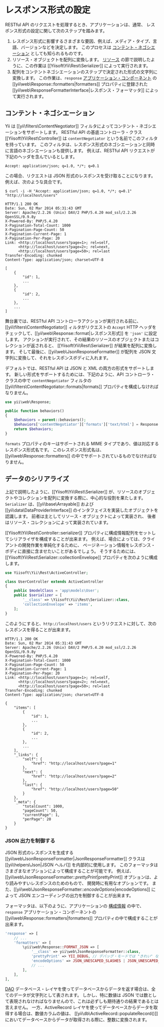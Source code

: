 レスポンス形式の設定
====================

RESTful API のリクエストを処理するとき、アプリケーションは、通常、
レスポンス形式の設定に関して次のステップを踏みます。

1. レスポンス形式に影響するさまざまな要因、例えば、メディア・タイプ、言語、バージョンなどを決定します。
   このプロセスは [コンテント・ネゴシエーション](http://en.wikipedia.org/wiki/Content_negotiation) としても知られるものです。
2. リソース・オブジェクトを配列に変換します。
   [リソース](rest-resources.md) の節で説明したように、この作業は [[Yiisoft\Yii\Rest\Serializer]] によって実行されます。
3. 配列をコンテントネゴシエーションのステップで決定された形式の文字列に変換します。
   この作業は、`response` [アプリケーション・コンポーネント](structure-application-components.md) の
   [[yii\web\Response::formatters|formatters]] プロパティに登録された
   [[yii\web\ResponseFormatterInterface|レスポンス・フォーマッタ]] によって実行されます。


## コンテント・ネゴシエーション <span id="content-negotiation"></span>

Yii は [[yii\filters\ContentNegotiator]] フィルタによってコンテント・ネゴシエーションをサポートします。
RESTful API の基底コントローラ・クラス [[Yiisoft\Yii\Rest\Controller]] は `contentNegotiator` という名前でこのフィルタを持っています。
このフィルタは、レスポンス形式のネゴシエーションと同時に言語のネゴシエーションも提供します。
例えば、RESTful API リクエストが下記のヘッダを含んでいるとします。

```
Accept: application/json; q=1.0, */*; q=0.1
```

この場合、リクエストは JSON 形式のレスポンスを受け取ることになります。例えば、次のような具合です。

```
$ curl -i -H "Accept: application/json; q=1.0, */*; q=0.1" "http://localhost/users"

HTTP/1.1 200 OK
Date: Sun, 02 Mar 2014 05:31:43 GMT
Server: Apache/2.2.26 (Unix) DAV/2 PHP/5.4.20 mod_ssl/2.2.26 OpenSSL/0.9.8y
X-Powered-By: PHP/5.4.20
X-Pagination-Total-Count: 1000
X-Pagination-Page-Count: 50
X-Pagination-Current-Page: 1
X-Pagination-Per-Page: 20
Link: <http://localhost/users?page=1>; rel=self,
      <http://localhost/users?page=2>; rel=next,
      <http://localhost/users?page=50>; rel=last
Transfer-Encoding: chunked
Content-Type: application/json; charset=UTF-8

[
    {
        "id": 1,
        ...
    },
    {
        "id": 2,
        ...
    },
    ...
]
```

舞台裏では、RESTful API コントローラアクションが実行される前に、[[yii\filters\ContentNegotiator]] 
ィルタがリクエストの `Accept` HTTP ヘッダをチェックして、[[yii\web\Response::format|レスポンス形式]] を `'json'` に設定します。
アクションが実行されて、その結果のリソースのオブジェクトまたはコレクションが返されると、
[[Yiisoft\Yii\Rest\Serializer]] が結果を配列に変換します。
そして最後に、[[yii\web\JsonResponseFormatter]] が配列を JSON 文字列に変換して、それをレスポンスボディに入れます。

デフォルトでは、RESTful API は JSON と XML の両方の形式をサポートします。
新しい形式をサポートするためには、下記のように、API コントローラ・クラスの中で `contentNegotiator`
フィルタの [[yii\filters\ContentNegotiator::formats|formats]] プロパティを構成しなければなりません。

```php
use yii\web\Response;

public function behaviors()
{
    $behaviors = parent::behaviors();
    $behaviors['contentNegotiator']['formats']['text/html'] = Response::FORMAT_HTML;
    return $behaviors;
}
```

`formats` プロパティのキーはサポートされる MIME タイプであり、値は対応するレスポンス形式名です。
このレスポンス形式名は、[[yii\web\Response::formatters]] の中でサポートされているものでなければなりません。


## データのシリアライズ <span id="data-serializing"></span>

上記で説明したように、[[Yiisoft\Yii\Rest\Serializer]] が、リソースのオブジェクトやコレクションを配列に変換する際に、中心的な役割を果たします。
`Serializer` は、[[yii\base\Arrayable]] および [[yii\data\DataProviderInterface]] のインタフェイスを実装したオブジェクトを認識します。
前者は主としてリソース・オブジェクトによって実装され、
後者はリソース・コレクションによって実装されています。

[[Yiisoft\Yii\Rest\Controller::serializer]] プロパティに構成情報配列をセットしてシリアライザを構成することが出来ます。
例えば、場合によっては、クライアントの開発作業を単純化するために、
ページネーション情報をレスポンス・ボディに直接に含ませたいことがあるでしょう。
そうするためには、[[Yiisoft\Yii\Rest\Serializer::collectionEnvelope]] プロパティを次のように構成します。

```php
use Yiisoft\Yii\Rest\ActiveController;

class UserController extends ActiveController
{
    public $modelClass = 'app\models\User';
    public $serializer = [
        '__class' => \Yiisoft\Yii\Rest\Serializer::class,
        'collectionEnvelope' => 'items',
    ];
}
```

このようにすると、`http://localhost/users` というリクエストに対して、次のレスポンスを得ることが出来ます。

```
HTTP/1.1 200 OK
Date: Sun, 02 Mar 2014 05:31:43 GMT
Server: Apache/2.2.26 (Unix) DAV/2 PHP/5.4.20 mod_ssl/2.2.26 OpenSSL/0.9.8y
X-Powered-By: PHP/5.4.20
X-Pagination-Total-Count: 1000
X-Pagination-Page-Count: 50
X-Pagination-Current-Page: 1
X-Pagination-Per-Page: 20
Link: <http://localhost/users?page=1>; rel=self,
      <http://localhost/users?page=2>; rel=next,
      <http://localhost/users?page=50>; rel=last
Transfer-Encoding: chunked
Content-Type: application/json; charset=UTF-8

{
    "items": [
        {
            "id": 1,
            ...
        },
        {
            "id": 2,
            ...
        },
        ...
    ],
    "_links": {
        "self": {
            "href": "http://localhost/users?page=1"
        },
        "next": {
            "href": "http://localhost/users?page=2"
        },
        "last": {
            "href": "http://localhost/users?page=50"
        }
    },
    "_meta": {
        "totalCount": 1000,
        "pageCount": 50,
        "currentPage": 1,
        "perPage": 20
    }
}
```

### JSON 出力を制御する

JSON 形式のレスポンスを生成する [[yii\web\JsonResponseFormatter|JsonResponseFormatter]] クラスは [[yii\helpers\Json|JSON ヘルパ]] を内部的に使用します。
このフォーマッタはさまざまなオプションによって構成することが可能です。
例えば、[[yii\web\JsonResponseFormatter::$prettyPrint|$prettyPrint]] オプションは、より読みやすいレスポンスのためのもので、
開発時に有用なオプションです。
また、[[yii\web\JsonResponseFormatter::$encodeOptions|$encodeOptions]] によって JSON エンコーディングの出力を制御することが出来ます。

フォーマッタは、以下のように、アプリケーションの [構成情報](concept-configuration.md) の中で、
`response` アプリケーション・コンポーネントの [[yii\web\Response::formatters|formatters]] プロパティの中で構成することが出来ます。

```php
'response' => [
    // ...
    'formatters' => [
        \yii\web\Response::FORMAT_JSON => [
            '__class' => yii\web\JsonResponseFormatter::class,
            'prettyPrint' => YII_DEBUG, // デバッグ・モードでは "きれい" な出力を使用
            'encodeOptions' => JSON_UNESCAPED_SLASHES | JSON_UNESCAPED_UNICODE,
            // ...
        ],
    ],
],
```

[DAO](db-dao.md) データベース・レイヤを使ってデータベースからデータを返す場合は、全てのデータが文字列として表されます。
しかし、特に数値は JSON では数として表現されなければなりませんので、これは必ずしも期待通りの結果であるとは言えません。
一方、ActiveRecord レイヤを使ってデータベースからデータを取得する場合は、数値カラムの値は、
[[yii\db\ActiveRecord::populateRecord()]] においてデータベースからデータが取得される際に、整数に変換されます。
